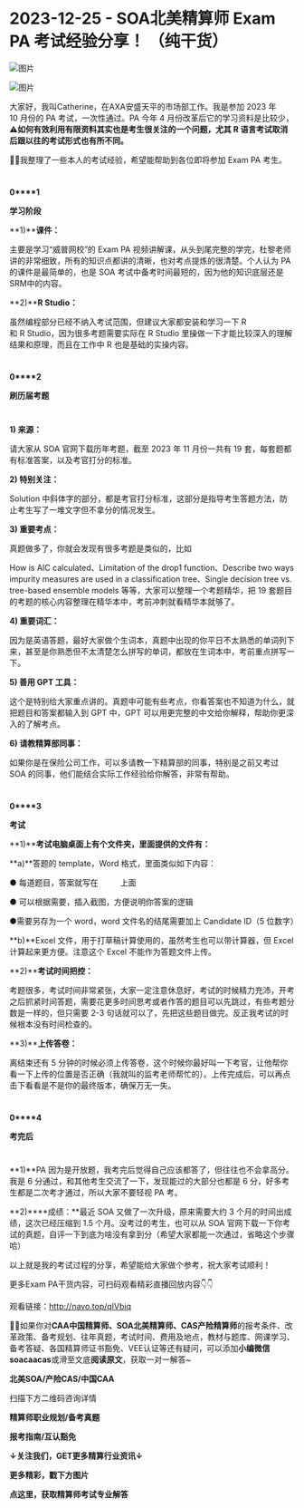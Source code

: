 # 2023-12-25 - SOA北美精算师 Exam PA 考试经验分享！ （纯干货）

![图片](https://mmbiz.qpic.cn/mmbiz_jpg/mK3FpI9af4kg4PH3You8v1p2s4zAl35ZxNnxg0MdNmVTvH2IJcatox7FnBcNAnYE4JN8ZPBDeK1yLvRwqaptmA/640?wx_fmt=jpeg&wxfrom=5&wx_lazy=1&wx_co=1&tp=webp)

![图片](https://mmbiz.qpic.cn/mmbiz_gif/mK3FpI9af4kg4PH3You8v1p2s4zAl35ZQkpnCFrL4sxibTsCHduia44N0WRpw0ibe62rGfxowYB0ZzQROPDAlhh3Q/640?wx_fmt=gif&wxfrom=5&wx_lazy=1&tp=webp)

大家好，我叫Catherine，在AXA安盛天平的市场部工作。我是参加 2023 年 10 月份的 PA 考试，一次性通过。PA 今年 4 月份改革后它的学习资料是比较少，⚠**如何有效利用有限资料其实也是考生很关注的一个问题，尤其 R 语言考试取消后跟以往的考试形式也有所不同。**

🙋‍♀️我整理了一些本人的考试经验，希望能帮助到各位即将参加 Exam PA 考生。

# 

**0****1**

**学习阶段**

**1)****课件：**

主要是学习“威普网校”的 Exam PA 视频讲解课，从头到尾完整的学完，杜黎老师讲的非常细致，所有的知识点都讲的清晰，也对考点提炼的很清楚。个人认为 PA的课件是最简单的，也是 SOA 考试中备考时间最短的，因为他的知识底层还是 SRM中的内容。

**2)****R Studio：**

虽然编程部分已经不纳入考试范围，但建议大家都安装和学习一下 R 和 R Studio，因为很多考题需要实际在 R Studio 里操做一下才能比较深入的理解结果和原理，而且在工作中 R 也是基础的实操内容。

# 

**0****2**

**刷历届考题**

# 

**1) 来源：**

请大家从 SOA 官网下载历年考题，截至 2023 年 11 月份一共有 19 套，每套题都有标准答案，以及考官打分的标准。

**2) 特别关注：**

Solution 中斜体字的部分，都是考官打分标准，这部分是指导考生答题方法，防止考生写了一堆文字但不拿分的情况发生。

**3) 重要考点：**

真题做多了，你就会发现有很多考题是类似的，比如 

How is AIC calculated、Limitation of the drop1 function、Describe two ways impurity measures are used in a classification tree、Single decision tree vs. tree-based ensemble models 等等，大家可以整理一个考题精华，把 19 套题目的考题的核心内容整理在精华本中，考前冲刺就看精华本就够了。

**4) 重要词汇：**

因为是英语答题，最好大家做个生词本，真题中出现的你平日不太熟悉的单词列下来，甚至是你熟悉但不太清楚怎么拼写的单词，都放在生词本中，考前重点拼写一下。

**5) 善用 GPT 工具：**

这个是特别给大家重点讲的。真题中可能有些考点，你看答案也不知道为什么，就把题目和答案都输入到 GPT 中，GPT 可以用更完整的中文给你解释，帮助你更深入的了解考点。

**6) 请教精算部同事：**

如果你是在保险公司工作，可以多请教一下精算部的同事，特别是之前又考过 SOA 的同事，他们能结合实际工作经验给你解答，非常有帮助。

# 

**0****3**

**考试**

**1)****考试电脑桌面上有个文件夹，里面提供的文件有：**

**a)**答题的 template，Word 格式，里面类似如下内容：


● 每道题目，答案就写在          上面

● 可以根据需要，插入截图，方便说明你答案的逻辑

●需要另存为一个 word，word 文件名的结尾需要加上 Candidate ID（5 位数字）

**b)**Excel 文件，用于打草稿计算使用的，虽然考生也可以带计算器，但 Excel 计算起来更方便。注意这个 Excel 不能作为答题文件上传。

**2)****考试时间把控：**

考题很多，考试时间非常紧张，大家一定注意休息好，考试的时候精力充沛，开考之后抓紧时间答题，需要花更多时间思考或者作答的题目可以先跳过，有些考题分数是一样的，但只需要 2-3 句话就可以了，先把这些题目做完。反正我考试的时候根本没有时间检查的。

**3)****上传答卷：**

离结束还有 5 分钟的时候必须上传答卷，这个时候你最好叫一下考官，让他帮你看一下上传的位置是否正确（我就叫的监考老师帮忙的）。上传完成后，可以再点击下看看是不是你的最终版本，确保万无一失。

# 

**0****4**

**考完后**

# 

**1)**PA 因为是开放题，我考完后觉得自己应该都答了，但往往也不会拿高分。我是 6 分通过，和其他考生交流了一下，发现能过的大部分也都是 6 分，好多考生都是二次考才通过，所以大家不要轻视 PA 考。

**2)****成绩：**最近 SOA 又做了一次升级，原来需要大约 3 个月的时间出成绩，这次已经压缩到 1.5 个月。没考过的考生，也可以从 SOA 官网下载一下你考试的真题，自评一下到底为啥没有拿到分（希望大家都能一次通过，省略这个步骤哈）

以上就是我的考试过程的分享，希望能给大家做个参考，祝大家考试顺利！

更多Exam PA干货内容，可扫码观看精彩直播回放内容👇👇

观看链接：http://navo.top/qIVbiq


**💁‍♀️**如果你对**CAA中国精算师、SOA北美精算师、CAS产险精算师**的报考条件、改革政策、备考规划、往年真题，考试时间、费用及地点，教材与题库、网课学习、备考答疑、各国精算师证书豁免、VEE认证等还有疑问，可以添加**小编微信soacaacas**或滑至文底**阅读原文**，获取一对一解答~

**北美SOA/产险CAS/中国CAA**

扫描下方二维码咨询详情


**精算师职业规划/备考真题**

**报考指南/互认豁免**

**↓关注我们，GET更多精算行业资讯↓**



**更多精彩，戳下方图片**


[](http://mp.weixin.qq.com/s?__biz=Mzg5ODgxNDE0NQ==&mid=2247496095&idx=1&sn=1652ad043d7583602c430bfc3007aac3&chksm=c05e6831f729e127b771f250531ddbc5e5fa382e199b4a6f49c73a6c8a3b21102ab8fe3e879f&scene=21#wechat_redirect)

[](http://mp.weixin.qq.com/s?__biz=Mzg5ODgxNDE0NQ==&mid=2247493501&idx=1&sn=7620e474746373a659fe5ef89fbb7cd2&chksm=c05e7ed3f729f7c511ae682b3857e983df48e50f8605ed66cb2ef2297a4871ede24978a97033&scene=21#wechat_redirect)

[](http://mp.weixin.qq.com/s?__biz=Mzg5ODgxNDE0NQ==&mid=2247485880&idx=1&sn=0ba2bf0e4451dec32a929e06b118121c&chksm=c05d9016f72a1900fe9894195b322250dec7c7456ca30c5cce94ae6819d30bc65094e2e2719d&scene=21#wechat_redirect)

[](http://mp.weixin.qq.com/s?__biz=Mzg5ODgxNDE0NQ==&mid=2247483716&idx=1&sn=e1df2885756e4f4a72d0567ffa4690bb&chksm=c05d98eaf72a11fca6a29c8eb62754a0b92898373d1de868332308fafe026d4c456fc0f4653f&scene=21#wechat_redirect)

[](http://mp.weixin.qq.com/s?__biz=Mzg5ODgxNDE0NQ==&mid=2247484305&idx=1&sn=faae400b6a109a99b390d9cf3b2e4c29&chksm=c05d9a3ff72a1329c36d211fdd502501b728c1692d079cf95ee41fd0269002f7c72cffff1ad0&scene=21#wechat_redirect)




**点这里，获取精算师考试专业解答**
